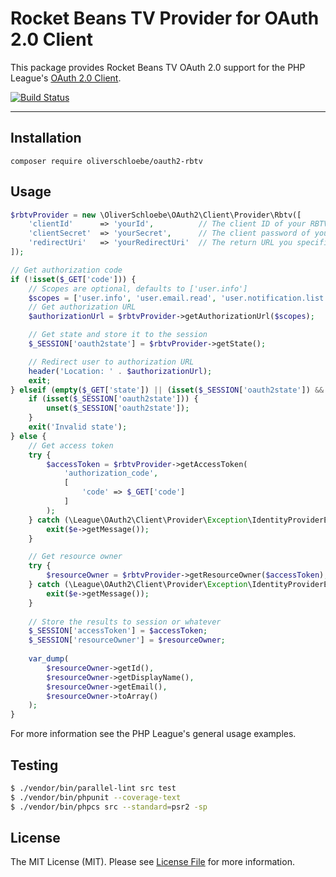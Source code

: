 # Rocket Beans TV Provider for OAuth 2.0 Client

This package provides Rocket Beans TV OAuth 2.0 support for the PHP League's [OAuth 2.0 Client](https://github.com/thephpleague/oauth2-client).

[![Build Status](https://travis-ci.com/oliverschloebe/oauth2-rbtv.svg?branch=master)](https://travis-ci.com/oliverschloebe/oauth2-rbtv)

---

## Installation

```
composer require oliverschloebe/oauth2-rbtv
```

## Usage

```php
$rbtvProvider = new \OliverSchloebe\OAuth2\Client\Provider\Rbtv([
	'clientId'		=> 'yourId',          // The client ID of your RBTV app
	'clientSecret'	=> 'yourSecret',      // The client password of your RBTV app
	'redirectUri'	=> 'yourRedirectUri'  // The return URL you specified for your app on RBTV
]);

// Get authorization code
if (!isset($_GET['code'])) {
    // Scopes are optional, defaults to ['user.info']
    $scopes = ['user.info', 'user.email.read', 'user.notification.list', 'user.notification.manage', 'user.subscription.manage', 'user.subscriptions.read'];
    // Get authorization URL
    $authorizationUrl = $rbtvProvider->getAuthorizationUrl($scopes);

    // Get state and store it to the session
    $_SESSION['oauth2state'] = $rbtvProvider->getState();

    // Redirect user to authorization URL
    header('Location: ' . $authorizationUrl);
    exit;
} elseif (empty($_GET['state']) || (isset($_SESSION['oauth2state']) && $_GET['state'] !== $_SESSION['oauth2state'])) { // Check for errors
    if (isset($_SESSION['oauth2state'])) {
        unset($_SESSION['oauth2state']);
    }
    exit('Invalid state');
} else {
    // Get access token
    try {
        $accessToken = $rbtvProvider->getAccessToken(
            'authorization_code',
            [
                'code' => $_GET['code']
            ]
        );
    } catch (\League\OAuth2\Client\Provider\Exception\IdentityProviderException $e) {
        exit($e->getMessage());
    }

    // Get resource owner
    try {
        $resourceOwner = $rbtvProvider->getResourceOwner($accessToken);
    } catch (\League\OAuth2\Client\Provider\Exception\IdentityProviderException $e) {
        exit($e->getMessage());
    }
        
    // Store the results to session or whatever
    $_SESSION['accessToken'] = $accessToken;
    $_SESSION['resourceOwner'] = $resourceOwner;
    
    var_dump(
        $resourceOwner->getId(),
        $resourceOwner->getDisplayName(),
        $resourceOwner->getEmail(),
        $resourceOwner->toArray()
    );
}
```

For more information see the PHP League's general usage examples.

## Testing

``` bash
$ ./vendor/bin/parallel-lint src test
$ ./vendor/bin/phpunit --coverage-text
$ ./vendor/bin/phpcs src --standard=psr2 -sp
```

## License

The MIT License (MIT). Please see [License File](https://github.com/oliverschloebe/oauth2-rbtv/blob/master/LICENSE) for more information.
